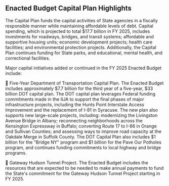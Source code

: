 ## **Enacted Budget Capital Plan Highlights**

The Capital Plan funds the capital activities of State agencies in a fiscally responsible manner while maintaining affordable levels of debt. Capital spending, which is projected to total $17.7 billion in FY 2025, includes investments for roadways, bridges, and transit systems; affordable and supportive housing units; economic development projects; health care facilities; and environmental protection projects. Additionally, the Capital Plan continues funding for State parks, and educational, mental health, and correctional facilities.

Major capital initiatives added or continued in the FY 2025 Enacted Budget include:

 Five-Year Department of Transportation Capital Plan. The Enacted Budget includes approximately $7.7 billion for the third year of a five-year, $33 billion DOT capital plan. The DOT capital plan leverages Federal funding commitments made in the IIJA to support the final phases of major infrastructure projects, including the Hunts Point Interstate Access Improvement and the replacement of I-81 in Syracuse. The new plan also supports new large-scale projects, including: modernizing the Livingston Avenue Bridge in Albany; reconnecting neighborhoods across the Kensington Expressway in Buffalo; converting Route 17 to I-86 in Orange and Sullivan Counties; and assessing ways to improve road capacity at the Oakdale Merge in Suffolk County. The DOT Capital Plan also includes $1 billion for the "Bridge NY" program and $1 billion for the Pave Our Potholes program, and continues funding commitments to local highway and bridge programs.

 Gateway Hudson Tunnel Project. The Enacted Budget includes the resources that are expected to be needed to make annual payments to fund the State's commitment for the Gateway Hudson Tunnel Project starting in FY 2025.
